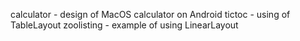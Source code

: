 calculator - design of MacOS calculator on Android 
tictoc - using of TableLayout
zoolisting - example of using LinearLayout
